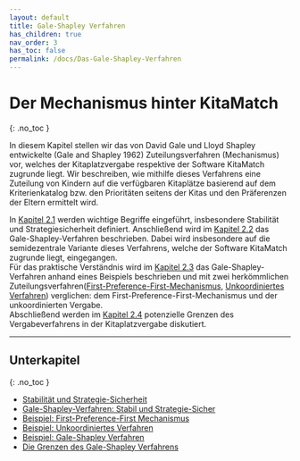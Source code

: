 ```yaml
---
layout: default
title: Gale-Shapley Verfahren
has_children: true
nav_order: 3
has_toc: false
permalink: /docs/Das-Gale-Shapley-Verfahren
---
```


# Der Mechanismus hinter KitaMatch
{: .no_toc }

In diesem Kapitel stellen wir das von David Gale und Lloyd Shapley entwickelte (Gale and Shapley 1962) Zuteilungsverfahren (Mechanismus) vor, welches der Kitaplatzvergabe respektive der Software KitaMatch zugrunde liegt. Wir beschreiben, wie mithilfe dieses Verfahrens eine Zuteilung von Kindern auf die verfügbaren Kitaplätze basierend auf dem Kriterienkatalog bzw. den Prioritäten seitens der Kitas und den Präferenzen der Eltern ermittelt wird. 

In [Kapitel 2.1](/docs/Gale-Shapley-Verfahren/Stabilität-und-Strategie-Sicherheit) werden wichtige Begriffe eingeführt, insbesondere Stabilität und Strategiesicherheit definiert. Anschließend wird im [Kapitel 2.2](/docs/Gale-Shapley-Verfahren/Semi-Dezentrales-Gale-Shapley-Verfahren) das  Gale-Shapley-Verfahren beschrieben. Dabei wird insbesondere auf die semidezentrale Variante dieses Verfahrens, welche der Software KitaMatch zugrunde liegt, eingegangen.     
Für das praktische Verständnis wird im [Kapitel 2.3](/docs/Gale-Shapley-Verfahren/Gale-Shapley-Beispiel) das Gale-Shapley-Verfahren anhand eines Beispiels beschrieben und mit zwei herkömmlichen Zuteilungsverfahren([First-Preference-First-Mechanismus](/docs/Gale-Shapley-Verfahren/First-Preference-First-Mechanismus), [Unkoordiniertes Verfahren](/docs/Gale-Shapley-Verfahren/Unkoordiniertes-Verfahren)) verglichen: dem First-Preference-First-Mechanismus und der unkoordinierten Vergabe.    
Abschließend werden im [Kapitel 2.4](/docs/Gale-Shapley-Verfahren/Grenzen-des-Gale-Shapley-Verfahrens) potenzielle Grenzen des Vergabeverfahrens in der Kitaplatzvergabe diskutiert.   


---


## Unterkapitel
{: .no_toc }

- [Stabilität und Strategie-Sicherheit](/docs/Gale-Shapley-Verfahren/Stabilität-und-Strategie-Sicherheit)
- [Gale-Shapley-Verfahren: Stabil und Strategie-Sicher](/docs/Gale-Shapley-Verfahren/Semi-Dezentrales-Gale-Shapley-Verfahren)
- [Beispiel: First-Preference-First Mechanismus](/docs/Gale-Shapley-Verfahren/First-Preference-First-Mechanismus)
- [Beispiel: Unkoordiniertes Verfahren](/docs/Gale-Shapley-Verfahren/Unkoordiniertes-Verfahren)
- [Beispiel: Gale-Shapley Verfahren](/docs/Gale-Shapley-Verfahren/Gale-Shapley-Beispiel)
- [Die Grenzen des Gale-Shapley Verfahrens](/docs/Gale-Shapley-Verfahren/Grenzen-des-Gale-Shapley-Verfahrens)

